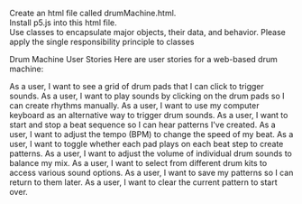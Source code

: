 Create an html file called drumMachine.html.  
Install p5.js into this html file.   
Use classes to encapsulate major objects, their data, and behavior.
Please apply the single responsibility principle to classes

Drum Machine User Stories
Here are user stories for a web-based drum machine:

As a user, I want to see a grid of drum pads that I can click to trigger sounds.
As a user, I want to play sounds by clicking on the drum pads so I can create rhythms manually.
As a user, I want to use my computer keyboard as an alternative way to trigger drum sounds.
As a user, I want to start and stop a beat sequence so I can hear patterns I've created.
As a user, I want to adjust the tempo (BPM) to change the speed of my beat.
As a user, I want to toggle whether each pad plays on each beat step to create patterns.
As a user, I want to adjust the volume of individual drum sounds to balance my mix.
As a user, I want to select from different drum kits to access various sound options.
As a user, I want to save my patterns so I can return to them later.
As a user, I want to clear the current pattern to start over.
